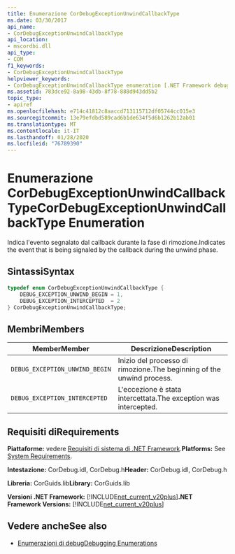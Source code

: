 ```yaml
---
title: Enumerazione CorDebugExceptionUnwindCallbackType
ms.date: 03/30/2017
api_name:
- CorDebugExceptionUnwindCallbackType
api_location:
- mscordbi.dll
api_type:
- COM
f1_keywords:
- CorDebugExceptionUnwindCallbackType
helpviewer_keywords:
- CorDebugExceptionUnwindCallbackType enumeration [.NET Framework debugging]
ms.assetid: 783dce92-8a98-43db-8f78-888d943dd5b2
topic_type:
- apiref
ms.openlocfilehash: e714c41812c8aaccd713115712df05744cc015e3
ms.sourcegitcommit: 13e79efdbd589cad6b1de634f5d6b1262b12ab01
ms.translationtype: MT
ms.contentlocale: it-IT
ms.lasthandoff: 01/28/2020
ms.locfileid: "76789390"
---
```

# <a name="cordebugexceptionunwindcallbacktype-enumeration"></a><span data-ttu-id="9838d-102">Enumerazione CorDebugExceptionUnwindCallbackType</span><span class="sxs-lookup"><span data-stu-id="9838d-102">CorDebugExceptionUnwindCallbackType Enumeration</span></span>
<span data-ttu-id="9838d-103">Indica l'evento segnalato dal callback durante la fase di rimozione.</span><span class="sxs-lookup"><span data-stu-id="9838d-103">Indicates the event that is being signaled by the callback during the unwind phase.</span></span>  
  
## <a name="syntax"></a><span data-ttu-id="9838d-104">Sintassi</span><span class="sxs-lookup"><span data-stu-id="9838d-104">Syntax</span></span>  
  
```cpp  
typedef enum CorDebugExceptionUnwindCallbackType {  
    DEBUG_EXCEPTION_UNWIND_BEGIN = 1,  
    DEBUG_EXCEPTION_INTERCEPTED  = 2  
} CorDebugExceptionUnwindCallbackType;  
```  
  
## <a name="members"></a><span data-ttu-id="9838d-105">Membri</span><span class="sxs-lookup"><span data-stu-id="9838d-105">Members</span></span>  
  
|<span data-ttu-id="9838d-106">Member</span><span class="sxs-lookup"><span data-stu-id="9838d-106">Member</span></span>|<span data-ttu-id="9838d-107">Descrizione</span><span class="sxs-lookup"><span data-stu-id="9838d-107">Description</span></span>|  
|------------|-----------------|  
|`DEBUG_EXCEPTION_UNWIND_BEGIN`|<span data-ttu-id="9838d-108">Inizio del processo di rimozione.</span><span class="sxs-lookup"><span data-stu-id="9838d-108">The beginning of the unwind process.</span></span>|  
|`DEBUG_EXCEPTION_INTERCEPTED`|<span data-ttu-id="9838d-109">L'eccezione è stata intercettata.</span><span class="sxs-lookup"><span data-stu-id="9838d-109">The exception was intercepted.</span></span>|  
  
## <a name="requirements"></a><span data-ttu-id="9838d-110">Requisiti di</span><span class="sxs-lookup"><span data-stu-id="9838d-110">Requirements</span></span>  
 <span data-ttu-id="9838d-111">**Piattaforme:** vedere [Requisiti di sistema di .NET Framework](../../../../docs/framework/get-started/system-requirements.md).</span><span class="sxs-lookup"><span data-stu-id="9838d-111">**Platforms:** See [System Requirements](../../../../docs/framework/get-started/system-requirements.md).</span></span>  
  
 <span data-ttu-id="9838d-112">**Intestazione:** CorDebug.idl, CorDebug.h</span><span class="sxs-lookup"><span data-stu-id="9838d-112">**Header:** CorDebug.idl, CorDebug.h</span></span>  
  
 <span data-ttu-id="9838d-113">**Libreria:** CorGuids.lib</span><span class="sxs-lookup"><span data-stu-id="9838d-113">**Library:** CorGuids.lib</span></span>  
  
 <span data-ttu-id="9838d-114">**Versioni .NET Framework:** [!INCLUDE[net_current_v20plus](../../../../includes/net-current-v20plus-md.md)]</span><span class="sxs-lookup"><span data-stu-id="9838d-114">**.NET Framework Versions:** [!INCLUDE[net_current_v20plus](../../../../includes/net-current-v20plus-md.md)]</span></span>  
  
## <a name="see-also"></a><span data-ttu-id="9838d-115">Vedere anche</span><span class="sxs-lookup"><span data-stu-id="9838d-115">See also</span></span>

- [<span data-ttu-id="9838d-116">Enumerazioni di debug</span><span class="sxs-lookup"><span data-stu-id="9838d-116">Debugging Enumerations</span></span>](debugging-enumerations.md)
